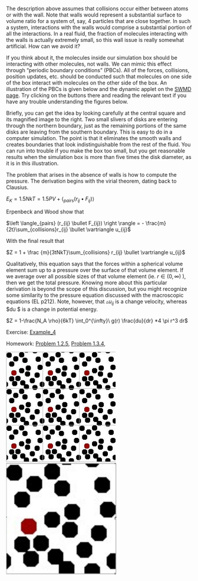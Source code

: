 

The description above assumes that collisions occur either between atoms or with the wall.  Note that walls would represent a substantial surface to volume ratio for a system of, say, 4 particles that are close together.  In such a system, interactions with the walls would comprise a substantial portion of all the interactions.  In a real fluid, the fraction of molecules interacting with the walls is actually extremely small, so this wall issue is really somewhat artificial.  How can we avoid it? 

If you think about it, the molecules inside our simulation box should be interacting with other molecules, not walls.  We can mimic this effect through “periodic boundary conditions” (PBCs).  All of the forces, collisions, position updates, etc. should be conducted such that molecules on one side of the box interact with molecules on the other side of the box.  An illustration of the PBCs is given below and the dynamic applet on the [SWMD page](http://rheneas.eng.buffalo.edu/etomica/modules/swmd/pbcCubic.html).  Try clicking on the buttons there and reading the relevant text if you have any trouble understanding the figures below.
  

Briefly, you can get the idea by looking carefully at the central square and its magnified image to the right.  Two small slivers of disks are entering through the northern boundary, just as the remaining portions of the same disks are leaving from the southern boundary.  This is easy to do in a computer simulation.  The point is that it eliminates the smooth walls and creates boundaries that look indistinguishable from the rest of the fluid.  You can run into trouble if you make the box too small, but you get reasonable results when the simulation box is more than five times the disk diameter, as it is in this illustration.


The problem that arises in the absence of walls is how to compute the pressure.  The derivation begins with the virial theorem, dating back to Clausius.


$E_K = 1.5NkT = 1.5PV + \left \langle_{pairs} (r_{ij} \bullet F_{ij}) \right \rangle$


Erpenbeck and Wood show that


$\left \langle_{pairs} (r_{ij} \bullet F_{ij}) \right \rangle = - \frac{m}{2t}\sum_{collisions}r_{ij} \bullet \vartriangle u_{ij}$


With the final result that

$Z = 1 + \frac {m}{3tNkT}\sum_{collisions} r_{ij} \bullet \vartriangle u_{ij}$

Qualitatively, this equation says that the forces within a spherical volume element sum up to a pressure over the surface of that volume element.  If we average over all possible sizes of that volume element (ie. $r \in (0, \infty)$ ), then we get the total pressure.  Knowing more about this particular derivation is beyond the scope of this discussion, but you might recognize some similarity to the pressure equation discussed with the macroscopic equations (EL p212).  Note, however, that $\vartriangle u_{ij}$ is a change velocity, whereas $du $ is a change in potential energy. 

$Z = 1-\frac{N_A \rho}{6kT} \int_0^{\infty}\ g(r) \frac{du}{dr} *4 \pi r^3 dr$



Exercise: [Example_4](http://rheneas.eng.buffalo.edu/wiki/DMD:Example_4) 

Homework: [Problem 1.2.5](http://rheneas.eng.buffalo.edu/wiki/DMD:Problems:Level_1), [Problem 1.3.4](http://rheneas.eng.buffalo.edu/wiki/DMD:Problems:Level_1), 



![](./PBC_1.jpg) ![](./PBC_2.jpg)
